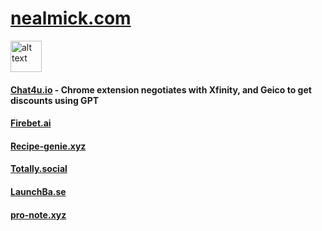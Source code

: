 

# [nealmick.com](https://nealmick.com)

<img src="https://cdn.nealmick.com/portfolio/project_images/icon512_aHCO2wJ.jpg" alt="alt text" height="50" style="width:auto;">

#### [Chat4u.io](https://chat4u.io/) - Chrome extension negotiates with Xfinity, and Geico to get discounts using GPT

#### [Firebet.ai](https://firebet.ai/)

#### [Recipe-genie.xyz](https://recipe-genie.xyz/)

#### [Totally.social](https://totally.social/)

#### [LaunchBa.se](https://launchba.se/)

#### [pro-note.xyz](https://pro-note.xyz/)
